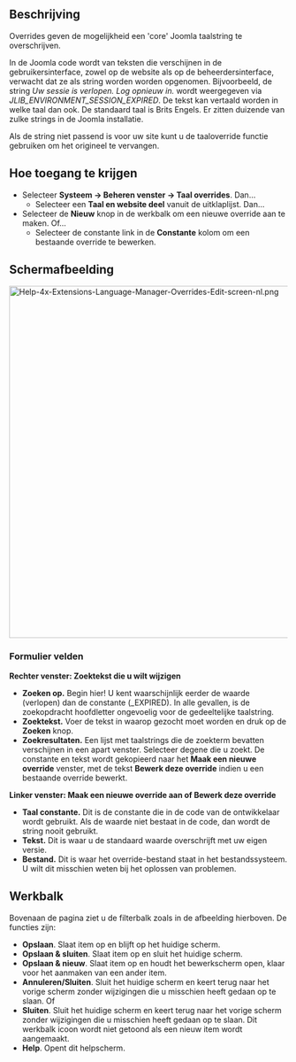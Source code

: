 <!-- Filename: Help4.x:Languages:_Edit_Override / Display title: Talen: Overrides bewerken -->

## Beschrijving

Overrides geven de mogelijkheid een 'core' Joomla taalstring te
overschrijven.

In de Joomla code wordt van teksten die verschijnen in de
gebruikersinterface, zowel op de website als op de beheerdersinterface,
verwacht dat ze als string worden worden opgenomen. Bijvoorbeeld, de
string *Uw sessie is verlopen. Log opnieuw in.* wordt weergegeven via
*JLIB_ENVIRONMENT_SESSION_EXPIRED*. De tekst kan vertaald worden in
welke taal dan ook. De standaard taal is Brits Engels. Er zitten
duizende van zulke strings in de Joomla installatie.

Als de string niet passend is voor uw site kunt u de taaloverride
functie gebruiken om het origineel te vervangen.

## Hoe toegang te krijgen

- Selecteer **Systeem **→** Beheren venster **→** Taal overrides**.
  Dan...
  - Selecteer een **Taal en website deel** vanuit de uitklaplijst.
    Dan...
- Selecteer de **Nieuw** knop in de werkbalk om een nieuwe override aan
  te maken. Of...
    - Selecteer de constante link in de **Constante** kolom om een
      bestaande override te bewerken.

## Schermafbeelding

<img
src="https://docs.joomla.org/images/thumb/a/a1/Help-4x-Extensions-Language-Manager-Overrides-Edit-screen-nl.png/800px-Help-4x-Extensions-Language-Manager-Overrides-Edit-screen-nl.png"
decoding="async"
srcset="https://docs.joomla.org/images/a/a1/Help-4x-Extensions-Language-Manager-Overrides-Edit-screen-nl.png 1.5x"
data-file-width="1159" data-file-height="921" width="800" height="636"
alt="Help-4x-Extensions-Language-Manager-Overrides-Edit-screen-nl.png" />

### Formulier velden

**Rechter venster: Zoektekst die u wilt wijzigen**

- **Zoeken op.** Begin hier! U kent waarschijnlijk eerder de waarde
  (verlopen) dan de constante (\_EXPIRED). In alle gevallen, is de
  zoekopdracht hoofdletter ongevoelig voor de gedeeltelijke taalstring.
- **Zoektekst.** Voer de tekst in waarop gezocht moet worden en druk op
  de **Zoeken** knop.
- **Zoekresultaten.** Een lijst met taalstrings die de zoekterm bevatten
  verschijnen in een apart venster. Selecteer degene die u zoekt. De
  constante en tekst wordt gekopieerd naar het **Maak een nieuwe
  override** venster, met de tekst **Bewerk deze override** indien u een
  bestaande override bewerkt.

**Linker venster: Maak een nieuwe override aan of Bewerk deze override**

- **Taal constante.** Dit is de constante die in de code van de
  ontwikkelaar wordt gebruikt. Als de waarde niet bestaat in de code,
  dan wordt de string nooit gebruikt.
- **Tekst.** Dit is waar u de standaard waarde overschrijft met uw eigen
  versie.
- **Bestand.** Dit is waar het override-bestand staat in het
  bestandssysteem. U wilt dit misschien weten bij het oplossen van
  problemen.

## Werkbalk

Bovenaan de pagina ziet u de filterbalk zoals in de afbeelding
hierboven. De functies zijn:

- **Opslaan**. Slaat item op en blijft op het huidige scherm.
- **Opslaan & sluiten**. Slaat item op en sluit het huidige scherm.
- **Opslaan & nieuw**. Slaat item op en houdt het bewerkscherm open,
  klaar voor het aanmaken van een ander item.
- **Annuleren/Sluiten**. Sluit het huidige scherm en keert terug naar
  het vorige scherm zonder wijzigingen die u misschien heeft gedaan op
  te slaan. Of
- **Sluiten**. Sluit het huidige scherm en keert terug naar het vorige
  scherm zonder wijzigingen die u misschien heeft gedaan op te slaan.
  Dit werkbalk icoon wordt niet getoond als een nieuw item wordt
  aangemaakt.
- **Help**. Opent dit helpscherm.
